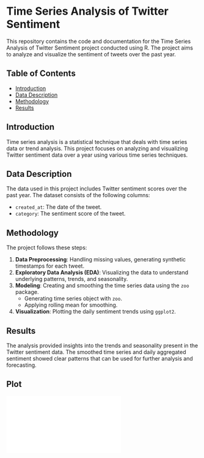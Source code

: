 # Time Series Analysis of Twitter Sentiment

This repository contains the code and documentation for the Time Series Analysis of Twitter Sentiment project conducted using R. The project aims to analyze and visualize the sentiment of tweets over the past year.

## Table of Contents
- [Introduction](#introduction)
- [Data Description](#data-description)
- [Methodology](#methodology)
- [Results](#results)

## Introduction
Time series analysis is a statistical technique that deals with time series data or trend analysis. This project focuses on analyzing and visualizing Twitter sentiment data over a year using various time series techniques.

## Data Description
The data used in this project includes Twitter sentiment scores over the past year. The dataset consists of the following columns:
- `created_at`: The date of the tweet.
- `category`: The sentiment score of the tweet.

## Methodology
The project follows these steps:
1. **Data Preprocessing**: Handling missing values, generating synthetic timestamps for each tweet.
2. **Exploratory Data Analysis (EDA)**: Visualizing the data to understand underlying patterns, trends, and seasonality.
3. **Modeling**: Creating and smoothing the time series data using the `zoo` package.
   - Generating time series object with `zoo`.
   - Applying rolling mean for smoothing.
4. **Visualization**: Plotting the daily sentiment trends using `ggplot2`.

## Results
The analysis provided insights into the trends and seasonality present in the Twitter sentiment data. The smoothed time series and daily aggregated sentiment showed clear patterns that can be used for further analysis and forecasting.

## Plot
![Daily Sentiment Analysis Over Time](daily_sentiment_plot.pdf)

